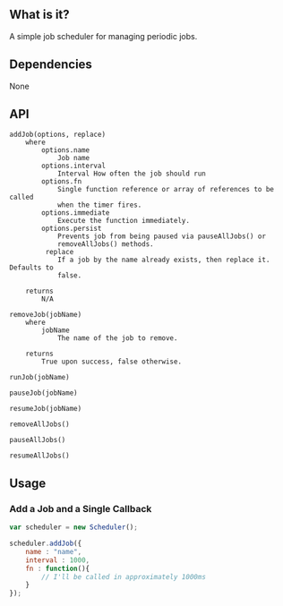 ## What is it?

A simple job scheduler for managing periodic jobs.

## Dependencies

None

## API

```
addJob(options, replace)
	where 
		options.name
			Job name			
		options.interval
			Interval How often the job should run			
		options.fn
			Single function reference or array of references to be called
			when the timer fires.			
		options.immediate
			Execute the function immediately.			
		options.persist
			Prevents job from being paused via pauseAllJobs() or 
			removeAllJobs() methods.		  
		 replace
			If a job by the name already exists, then replace it. Defaults to 
			false.
		
	returns 
		N/A

removeJob(jobName)
	where 
		jobName
			The name of the job to remove.
				
	returns
		True upon success, false otherwise.	
		
runJob(jobName)	

pauseJob(jobName)

resumeJob(jobName)

removeAllJobs()

pauseAllJobs()

resumeAllJobs()
```

## Usage

### Add a Job and a Single Callback
```javascript
var scheduler = new Scheduler();

scheduler.addJob({
	name : "name",
	interval : 1000,
	fn : function(){
		// I'll be called in approximately 1000ms		
	}
});	
```